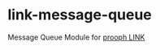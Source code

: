 link-message-queue
==================
Message Queue Module for [prooph LINK](https://github.com/prooph/link)
